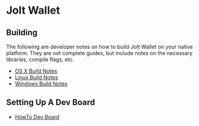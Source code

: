 Jolt Wallet
=============

Building
---------------------
The following are developer notes on how to build Jolt Wallet on your native platform.
They are not complete guides, but include notes on the necessary libraries, compile flags, etc.

- [OS X Build Notes](build-osx.md)
- [Linux Build Notes](build-linux.md)
- [Windows Build Notes](build-windows.md)

Setting Up A Dev Board
---------------------
- [HowTo Dev Board](howto-dev-board.md)
